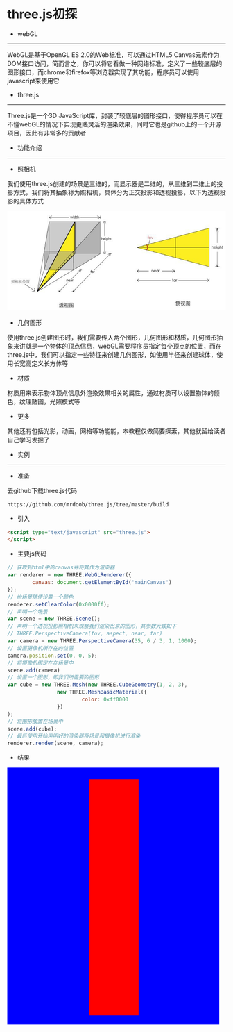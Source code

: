  three.js初探
 ================

- webGL 
---
WebGL是基于OpenGL ES 2.0的Web标准，可以通过HTML5 Canvas元素作为DOM接口访问，简而言之，你可以将它看做一种网络标准，定义了一些较底层的图形接口，而chrome和firefox等浏览器实现了其功能，程序员可以使用javascript来使用它

- three.js
---
Three.js是一个3D JavaScript库，封装了较底层的图形接口，使得程序员可以在不懂webGL的情况下实现更贱灵活的渲染效果，同时它也是github上的一个开源项目，因此有非常多的贡献者

- 功能介绍
---
- 照相机

我们使用three.js创建的场景是三维的，而显示器是二维的，从三维到二维上的投影方式，我们将其抽象称为照相机，具体分为正交投影和透视投影，以下为透视投影的具体方式

![](images/cameraDetail.png)

- 几何图形

使用three.js创建图形时，我们需要传入两个图形，几何图形和材质，几何图形抽象来讲就是一个物体的顶点信息，webGL需要程序员指定每个顶点的位置，而在three.js中，我们可以指定一些特征来创建几何图形，如使用半径来创建球体，使用长宽高定义长方体等

- 材质

材质用来表示物体顶点信息外渲染效果相关的属性，通过材质可以设置物体的颜色，纹理贴图，光照模式等

- 更多

其他还有包括光影，动画，网格等功能能，本教程仅做简要探索，其他就留给读者自己学习发掘了

- 实例
---
- 准备

去github下载three.js代码

```
https://github.com/mrdoob/three.js/tree/master/build 
```



- 引入

```html
<script type="text/javascript" src="three.js">
</script> 
```

- 主要js代码

```js
// 获取到html中的canvas并将其作为渲染器
var renderer = new THREE.WebGLRenderer({
		canvas: document.getElementById('mainCanvas')
});
// 给场景随便设置一个颜色
renderer.setClearColor(0x0000ff);
// 声明一个场景
var scene = new THREE.Scene();
// 声明一个透视投影照相机来观察我们渲染出来的图形，其参数大致如下
// THREE.PerspectiveCamera(fov, aspect, near, far)
var camera = new THREE.PerspectiveCamera(35, 6 / 3, 1, 1000);
// 设置摄像机所存在的位置
camera.position.set(0, 0, 5);
// 将摄像机绑定在在场景中
scene.add(camera)
// 设置一个图形，即我们所需要的图形
var cube = new THREE.Mesh(new THREE.CubeGeometry(1, 2, 3),
				new THREE.MeshBasicMaterial({
						color: 0xff0000
				})
);
// 将图形放置在场景中
scene.add(cube);
// 最后使用开始声明好的渲染器将场景和摄像机进行渲染
renderer.render(scene, camera);
```

- 结果

![](images/end.png)

  [1]: https://read.douban.com/reader/ebook/7412854